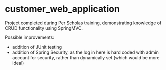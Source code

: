 <h1>customer_web_application</h1>

Project completed during Per Scholas training, demonstrating knowledge of CRUD functionality using SpringMVC.

Possible improvements:

- addition of JUnit testing
- addition of Spring Security, as the log in here is hard coded with admin account for security, rather than dynamically set (which would be more ideal)
